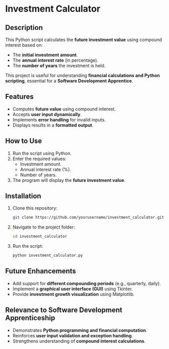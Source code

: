 # Investment Calculator

## Description
This Python script calculates the **future investment value** using compound interest based on:
- The **initial investment amount**.
- The **annual interest rate** (in percentage).
- The **number of years** the investment is held.

This project is useful for understanding **financial calculations and Python scripting**, essential for a **Software Development Apprentice**.

## Features
- Computes **future value** using compound interest.
- Accepts **user input dynamically**.
- Implements **error handling** for invalid inputs.
- Displays results in a **formatted output**.

## How to Use
1. Run the script using Python.
2. Enter the required values:
   - Investment amount.
   - Annual interest rate (%).
   - Number of years.
3. The program will display the **future investment value**.

## Installation
1. Clone this repository:
   ```bash
   git clone https://github.com/yourusername/investment_calculator.git
   ```
2. Navigate to the project folder:
   ```bash
   cd investment_calculator
   ```
3. Run the script:
   ```bash
   python investment_calculator.py
   ```

## Future Enhancements
- Add support for **different compounding periods** (e.g., quarterly, daily).
- Implement a **graphical user interface (GUI)** using Tkinter.
- Provide **investment growth visualization** using Matplotlib.

## Relevance to Software Development Apprenticeship
- Demonstrates **Python programming and financial computation**.
- Reinforces **user input validation and exception handling**.
- Strengthens understanding of **compound interest calculations**.
